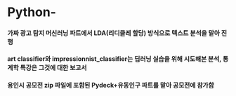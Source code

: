 # Python-
#### 가짜 광고 탐지 머신러닝 파트에서 LDA(리디클레 할당) 방식으로 텍스트 분석을 맡아 진행
#### art classifier와 impressionnist_classifier는 딥러닝 실습을 위해 시도해본 분석, 통계학 특강은 그것에 대한 보고서
#### 용인시 공모전 zip 파일에 포함된 Pydeck+유동인구 파트를 맡아 공모전에 참가함
